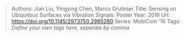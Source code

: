 > Authors: Jian Liu, Yingying Chen, Marco Gruteser
> Title: Sensing on Ubiquitous Surfaces via Vibration Signals: Poster
> Year: 2016
> Url: https://doi.org/10.1145/2973750.2985260
> Series: MobiCom '16
> Tags: *Define your own tags here, separate by comma*